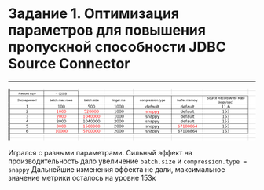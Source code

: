 # Задание 1. Оптимизация параметров для повышения пропускной способности JDBC Source Connector

---

![Table](result_table.png)

Игрался с разными параметрами. Сильный эффект на производительность дало увеличение `batch.size` и `compression.type = snappy`
Дальнейшие изменения эффекта не дали, максимальное значение метрики осталось на уровне 153к